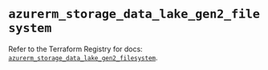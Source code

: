 # `azurerm_storage_data_lake_gen2_filesystem`

Refer to the Terraform Registry for docs: [`azurerm_storage_data_lake_gen2_filesystem`](https://registry.terraform.io/providers/hashicorp/azurerm/4.49.0/docs/resources/storage_data_lake_gen2_filesystem).
